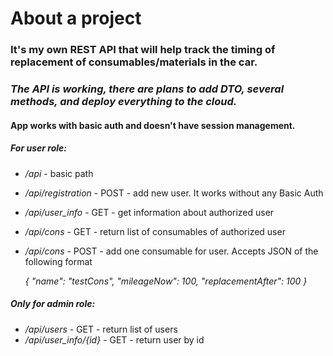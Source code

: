 # About a project
### It's my own REST API that will help track the timing of replacement of consumables/materials in the car.
### *The API is working, there are plans to add DTO, several methods, and deploy everything to the cloud.*

#### App works with basic auth and doesn't have session management.

##### For user role:
* */api* - basic path
* */api/registration* - POST - add new user. It works without any Basic Auth
* */api/user_info* - GET - get information about authorized user
* */api/cons* - GET - return list of consumables of authorized user
* */api/cons* - POST - add one consumable for user. Accepts JSON of the following format

    *{
"name": "testCons",
"mileageNow": 100,
"replacementAfter": 100
}*
##### Only for admin role:
* */api/users* - GET - return list of users
* */api/user_info/{id}* - GET - return user by id

